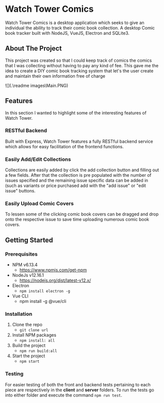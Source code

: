 # Watch Tower Comics

Watch Tower Comics is a desktop application which seeks to give an individual the ability to track their comic book collection.  A desktop Comic book tracker built with NodeJS, VueJS,  Electron and SQLite3.



## About The Project

This project was created so that I could keep track of comics the comics that I was collecting without having to pay any kind of fee.  This gave me the idea to create a DIY comic book tracking system that let's the user create and maintain their own information free of charge

![](.\readme images\Main.PNG)



## Features

In this section I wanted to highlight some of the interesting features of Watch Tower.

### RESTful Backend

Built with Express, Watch Tower features a fully RESTful backend service which allows for easy facilitation of the frontend functions.

### Easily Add/Edit Collections

Collections are easily added by click the add collection button and filling out a few fields.  After that the collection is pre populated with the number of issues specified and the remaining issue specific data can be added in (such as variants or price purchased add with the "add issue" or "edit issue" buttons.

### Easily Upload Comic Covers

To lessen some of the clicking comic book covers can be dragged and drop onto the respective issue to save time uploading numerous comic book covers.

## Getting Started

### Prerequisites

- NPM v6.13.4
  - https://www.npmjs.com/get-npm
- NodeJs v12.16.1
  - https://nodejs.org/dist/latest-v12.x/
- Electron
  - `npm install electron -g`
- Vue CLI
  - npm install -g @vue/cli

### Installation

1. Clone the repo
   - `git clone url`
2. Install NPM packages
   - `npm install: all`
3. Build the project
   - `npm run build:all`
4. Start the project
   - `npm start`

### Testing

For easier testing of both the front and backend tests pertaining to each piece are respectively in the **client** and **server** folders.  To run the tests go into either folder and execute the command `npm run test`.  
